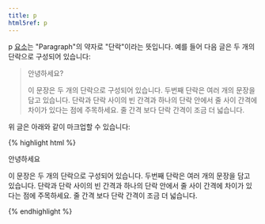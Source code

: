 ```yaml
---
title: p
html5ref: p
---
```

p [요소](/docs/HTML_Element.html)는 "Paragraph"의 약자로 "단락"이라는 뜻입니다. 예를 들어 다음 글은 두 개의 단락으로 구성되어
있습니다:

>   안녕하세요?
>
>   이 문장은 두 개의 단락으로 구성되어 있습니다. 두번째 단락은 여러 개의 문장을 담고 있습니다. 단락과 단락 사이의 빈 간격과 하나의 단락 안에서 줄 사이 간격에 차이가 있다는 점에 주목하세요. 줄 간격 보다 단락 간격이 조금 더 넓습니다.

위 글은 아래와 같이 마크업할 수 있습니다:

{% highlight html %}
<p>안녕하세요</p>
<p>
    이 문장은 두 개의 단락으로 구성되어 있습니다. 두번째 단락은 여러 개의
    문장을 담고 있습니다. 단락과 단락 사이의 빈 간격과 하나의 단락 안에서
    줄 사이 간격에 차이가 있다는 점에 주목하세요. 줄 간격 보다 단락 간격이
    조금 더 넓습니다.
</p>
{% endhighlight %}
